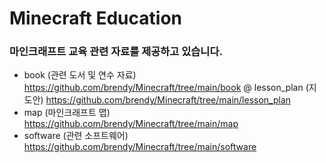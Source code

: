 # Minecraft Education
### 마인크래프트 교육 관련 자료를 제공하고 있습니다.

- book (관련 도서 및 연수 자료) https://github.com/brendy/Minecraft/tree/main/book
@ lesson_plan (지도안) https://github.com/brendy/Minecraft/tree/main/lesson_plan
- map (마인크래프트 맵) https://github.com/brendy/Minecraft/tree/main/map
- software (관련 소프트웨어) https://github.com/brendy/Minecraft/tree/main/software
